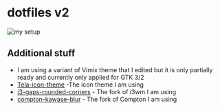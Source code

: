 # dotfiles v2

![my setup](https://github.com/turing753/dotfiles/blob/master/rice-2.jpg)

## Additional stuff
* I am using a variant of Vimix theme that I edited but it is only partially ready and currently only applied for GTK 3/2
* [Tela-icon-theme] -The icon theme I am using
* [i3-gaps-rounded-corners] - The fork of i3wm I am using
* [compton-kawase-blur] - The fork of Compton I am using

[//]: # (These are reference links used in the body of this note and get stripped out when the markdown processor does its job. There is no need to format nicely because it shouldn't be seen. Thanks SO - http://stackoverflow.com/questions/4823468/store-comments-in-markdown-syntax)


   [Tela-icon-theme]: <https://www.gnome-look.org/p/1279924/>
   [i3-gaps-rounded-corners]: <https://github.com/resloved/i3>
   [compton-kawase-blur]: <https://github.com/GabrielTenma/compton-kawase-blur>
   

